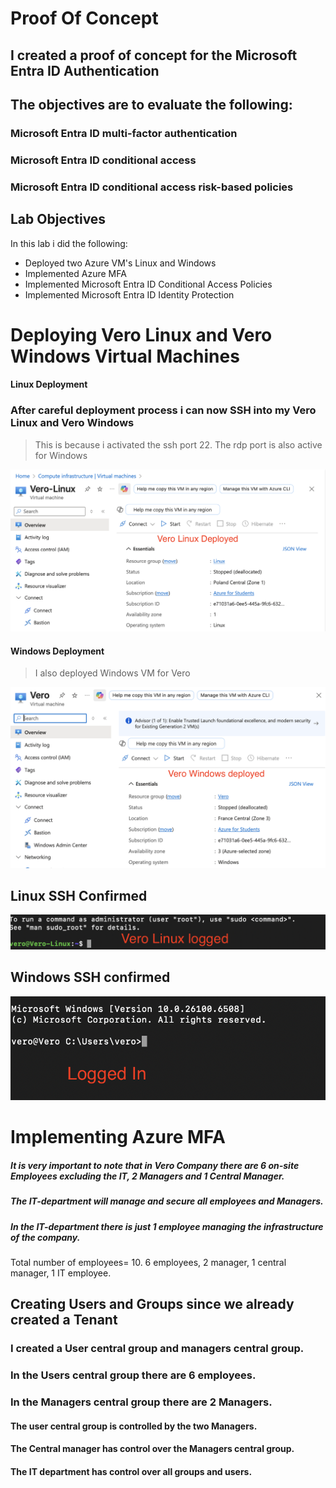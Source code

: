 # Proof Of Concept
## I created a proof of concept for the Microsoft Entra ID Authentication
## The objectives are to evaluate the following:
### Microsoft Entra ID multi-factor authentication
### Microsoft Entra ID conditional access
### Microsoft Entra ID conditional access risk-based policies

## Lab Objectives

In this lab i did the following: 

- Deployed two Azure VM's Linux and Windows
- Implemented Azure MFA
- Implemented Microsoft Entra ID Conditional Access Policies 
- Implemented Microsoft Entra ID Identity Protection

# Deploying Vero Linux and Vero Windows Virtual Machines


#### Linux Deployment

### After careful deployment process i can now SSH into my Vero Linux and Vero Windows

> This is because i activated the ssh port 22. The rdp port is also active for Windows
>

![ ](Assets/linux.png)

#### Windows Deployment

> I also deployed Windows VM for Vero


![ ](Assets/windows.png)

## Linux SSH Confirmed 


![ ](Assets/verolinux.png)

## Windows SSH confirmed


![ ](Assets/verowindows.png)

# Implementing  Azure MFA

##### It is very important to note that in Vero Company there are 6 on-site Employees excluding the IT, 2 Managers and 1 Central Manager. 
##### The IT-department will manage and secure all employees and Managers.

##### In the IT-department there is just 1 employee managing the infrastructure of the company.
Total number of employees= 10. 6 employees, 2 manager, 1 central manager, 1 IT employee.

## Creating Users and Groups since we already created a Tenant

### I created a User central group and managers central group.
### In the Users central group there are 6 employees. 
### In the Managers central group there are 2 Managers.

#### The user central group is controlled by the two Managers.

#### The Central manager has control over the Managers central group.
#### The IT department has control over all groups and users.





